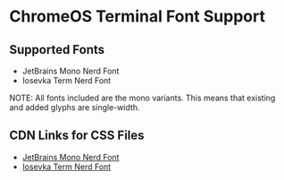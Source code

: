 # ChromeOS Terminal Font Support

## Supported Fonts

- JetBrains Mono Nerd Font
- Iosevka Term Nerd Font
 
NOTE: All fonts included are the mono variants.  This means that existing and added glyphs are single-width. 

## CDN Links for CSS Files

- [JetBrains Mono Nerd Font](https://cdn.jsdelivr.net/gh/bobby-welch/chromeos-terminal-fonts@v1.1.0/chromeos-terminal-jetbrains-mono-nerd-font.css)
- [Iosevka Term Nerd Font](https://cdn.jsdelivr.net/gh/bobby-welch/chromeos-terminal-fonts@v1.1.0/chromeos-terminal-iosekva-term-nerd-font.css)

